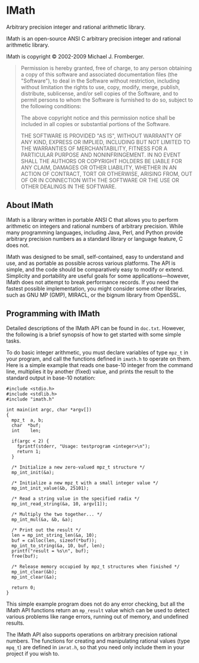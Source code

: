 IMath
=====

Arbitrary precision integer and rational arithmetic library.

IMath is an open-source ANSI C arbitrary precision integer and rational
arithmetic library.

IMath is copyright &copy; 2002-2009 Michael J. Fromberger.

> Permission is hereby granted, free of charge, to any person obtaining a copy
> of this software and associated documentation files (the "Software"), to deal
> in the Software without restriction, including without limitation the rights
> to use, copy, modify, merge, publish, distribute, sublicense, and/or sell
> copies of the Software, and to permit persons to whom the Software is
> furnished to do so, subject to the following conditions:
>
> The above copyright notice and this permission notice shall be included in
> all copies or substantial portions of the Software.
>
> THE SOFTWARE IS PROVIDED "AS IS", WITHOUT WARRANTY OF ANY KIND, EXPRESS OR
> IMPLIED, INCLUDING BUT NOT LIMITED TO THE WARRANTIES OF MERCHANTABILITY,
> FITNESS FOR A PARTICULAR PURPOSE AND NONINFRINGEMENT.  IN NO EVENT SHALL THE
> AUTHORS OR COPYRIGHT HOLDERS BE LIABLE FOR ANY CLAIM, DAMAGES OR OTHER
> LIABILITY, WHETHER IN AN ACTION OF CONTRACT, TORT OR OTHERWISE, ARISING FROM,
> OUT OF OR IN CONNECTION WITH THE SOFTWARE OR THE USE OR OTHER DEALINGS IN THE
> SOFTWARE.


About IMath
-----------

IMath is a library written in portable ANSI C that allows you to perform
arithmetic on integers and rational numbers of arbitrary precision.  While many
programming languages, including Java, Perl, and Python provide arbitrary
precision numbers as a standard library or language feature, C does not.

IMath was designed to be small, self-contained, easy to understand and use, and
as portable as possible across various platforms.  The API is simple, and the
code should be comparatively easy to modify or extend.  Simplicity and
portability are useful goals for some applications&#8212;however, IMath does
not attempt to break performance records.  If you need the fastest possible
implementation, you might consider some other libraries, such as GNU MP (GMP),
MIRACL, or the bignum library from OpenSSL.

Programming with IMath
----------------------

Detailed descriptions of the IMath API can be found in `doc.txt`.  However, the
following is a brief synopsis of how to get started with some simple tasks.

To do basic integer arithmetic, you must declare variables of type `mpz_t` in
your program, and call the functions defined in `imath.h` to operate on them.
Here is a simple example that reads one base-10 integer from the command line,
multiplies it by another (fixed) value, and prints the result to the standard
output in base-10 notation:

    #include <stdio.h>
    #include <stdlib.h>
    #include "imath.h"

    int main(int argc, char *argv[])
    {
      mpz_t  a, b;
      char  *buf;
      int    len;

      if(argc < 2) {
        fprintf(stderr, "Usage: testprogram <integer>\n");
        return 1;
      }

      /* Initialize a new zero-valued mpz_t structure */
      mp_int_init(&a);

      /* Initialize a new mpz_t with a small integer value */
      mp_int_init_value(&b, 25101);

      /* Read a string value in the specified radix */
      mp_int_read_string(&a, 10, argv[1]);

      /* Multiply the two together... */
      mp_int_mul(&a, &b, &a);

      /* Print out the result */
      len = mp_int_string_len(&a, 10);
      buf = calloc(len, sizeof(*buf));
      mp_int_to_string(&a, 10, buf, len);
      printf("result = %s\n", buf);
      free(buf);

      /* Release memory occupied by mpz_t structures when finished */
      mp_int_clear(&b);
      mp_int_clear(&a);

      return 0;
    }

This simple example program does not do any error checking, but all the IMath
API functions return an `mp_result` value which can be used to detect various
problems like range errors, running out of memory, and undefined results.

The IMath API also supports operations on arbitrary precision rational numbers.
The functions for creating and manipulating rational values (type `mpq_t`) are
defined in `imrat.h`, so that you need only include them in your project if you
wish to.
